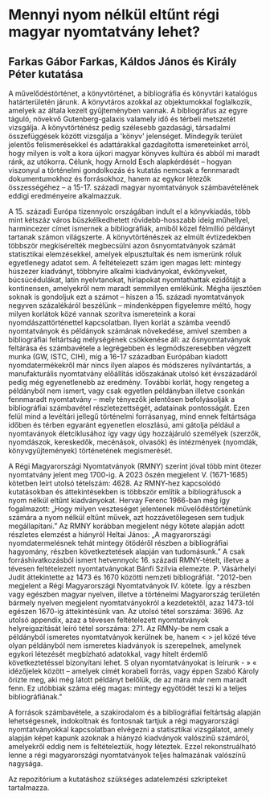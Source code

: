 # Mennyi nyom nélkül eltűnt régi magyar nyomtatvány lehet?

## Farkas Gábor Farkas, Káldos János és Király Péter kutatása

A művelődéstörténet, a könyvtörténet, a bibliográfia és könyvtári katalógus határterületén járunk. A könyvtáros azokkal 
az objektumokkal foglalkozik, amelyek az általa kezelt gyűjteményben vannak. A bibliográfus az egyre táguló, növekvő 
Gutenberg-galaxis valamely idő és térbeli metszetét vizsgálja. A könyvtörténész pedig szélesebb gazdasági, társadalmi 
összefüggések között vizsgálja a 'könyv' jelenséget. Mindegyik terület jelentős felismerésekkel és adattárakkal 
gazdagította ismereteinket arról, hogy milyen is volt a kora újkori magyar könyves kultúra és abból mi maradt ránk, 
az utókorra. Célunk, hogy Arnold Esch alapkérdését – hogyan viszonyul a történelmi gondolkozás és kutatás nemcsak a 
fennmaradt dokumentumokhoz és forrásokhoz, hanem az egykor létezők összességéhez – a 15-17. századi magyar nyomtatványok
számbavételének eddigi eredményeire alkalmazzuk.

A 15. századi Európa tizennyolc országában indult el a könyvkiadás, több mint kétszáz város büszkélkedhetett 
rövidebb-hosszabb ideig műhellyel, harmincezer címet ismernek a bibliográfiák, amiből közel félmillió példányt
tartanak számon világszerte. A könyvtörténészek az elmúlt évtizedekben többször megkísérelték megbecsülni azon
ősnyomtatványok számát statisztikai elemzésekkel, amelyek elpusztultak és nem ismerünk róluk egyetlenegy adatot sem.
A feltételezett szám igen magas lett: mintegy húszezer kiadványt, többnyire alkalmi kiadványokat, évkönyveket,
búcsúcédulákat, latin nyelvtanokat, hírlapokat nyomtathattak ezidőtájt a kontinensen, amelyekről nem maradt
semmilyen emlékünk. Mégha ijesztően soknak is gondoljuk ezt a számot – hiszen a 15. századi nyomtatványok negyven
százalékáról beszélünk – mindenképpen figyelemre méltó, hogy milyen korlátok közé vannak szorítva ismereteink a korai
nyomdászattörténettel kapcsolatban. Ilyen korlát a számba veendő nyomtatványok és példányok számának növekedése,
amivel szemben a bibliográfiai feltártság mélységének csökkenése áll: az ősnyomtatványok feltárása és számbavétele
a legrégebben és legmódszeresebben végzett munka (GW, ISTC, CIH), míg a 16-17 században Európában kiadott
nyomdatermékekről már nincs ilyen alapos és módszeres nyilvántartás, a manufakturális nyomtatvány előállítás
időszakának utolsó két évszázadáról pedig még egyenetlenebb az eredmény. További korlát, hogy rengeteg a példányból
nem ismert, vagy csak egyetlen példányban illetve csonkán fennmaradt nyomtatvány – mely tényezők jelentősen
befolyásolják a bibliográfiai számbavétel részletezettségét, adatainak pontosságát. Ezen felül mind a levéltári
jellegű történelmi forrásanyag, mind ennek feltártsága időben és térben egyaránt egyenetlen eloszlású, ami gátolja
például a nyomtaványok életciklusához így vagy úgy hozzájáruló személyek (szerzők, nyomdászok, kereskedők, mecénások,
olvasók) és intézmények (nyomdák, könyvgyűjtemények) történetének megismerését.

A Régi Magyarországi Nyomtatványok (RMNY) szerint jóval több mint ötezer nyomtatvány jelent meg 1700-ig. A 2023 őszén
megjelent V. (1671-1685) kötetben leírt utolsó tételszám: 4628. Az RMNY-hez kapcsolódó kutatásokban és áttekintésekben
is többször említik a bibliográfusok a nyom nélkül eltűnt kiadványokat. Hervay Ferenc 1966-ban még így fogalmazott:
„Hogy milyen veszteséget jelentenek művelődéstörténetünk számára a nyom nélkül eltűnt művek, azt hozzávetőlegesen sem
tudjuk megállapítani.” Az RMNY korábban megjelent négy kötete alapján adott részletes elemzést a hiányról Heltai János:
„A magyarországi nyomdatermelésnek tehát mintegy ötödéről részben a bibliográfiai hagyomány, részben következtetések
alapján van tudomásunk.” A csak forráshivatkozásból ismert hetvennyolc 16. századi RMNY-tételt, illetve a tévesen
feltételezett nyomtatványokat Bánfi Szilvia elemezte. P. Vásárhelyi Judit áttekintette az 1473 és 1670 közötti nemzeti
bibliográfiát. "2012-ben megjelent a Régi Magyarországi Nyomtatványok IV. kötete. Így a részben vagy egészben magyar
nyelven, illetve a történelmi Magyarország területén bármely nyelven megjelent nyomtatványokról a kezdetektől, azaz
1473-tól egészen 1670-ig áttekintésünk van. Az utolsó tétel sorszáma: 3696. Az utolsó appendix, azaz a tévesen
feltételezett nyomtatványok helyreigazítását leíró tétel sorszáma: 271. Az RMNy-be nem csak a példányból ismeretes
nyomtatványok kerülnek be, hanem < > jel közé téve olyan példányból nem ismeretes kiadványok is szerepelnek, amelynek
egykori létezését megbízható adatokkal, vagy hitelt érdemlő következtetéssel bizonyítani lehet. S olyan nyomtatványokat
is leírunk - » « idézőjelek között – amelyek címét korabeli forrás, vagy éppen Szabó Károly őrizte meg, aki még látott
példányt belőlük, de az mára már nem maradt fenn. Ez utóbbiak száma elég magas: mintegy egyötödét teszi ki a teljes
bibliográfiának."

A források számbavétele, a szakirodalom és a bibliográfiai feltártság alapján lehetségesnek, indokoltnak és fontosnak
tartjuk a régi magyarországi nyomtatványokkal kapcsolatban elvégezni a statisztikai vizsgálatot, amely alapján 
képet kapunk azoknak a hiányzó kiadványok valószínű számáról, amelyekről eddig nem is feltételeztük, hogy léteztek.
Ezzel rekonstruálható lenne a régi magyarországi nyomtatványok teljes halmazának valószínű nagysága.

Az repozitórium a kutatáshoz szükséges adatelemzési szkripteket tartalmazza.